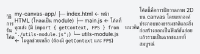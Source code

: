 วิธีการรันโค้ด

my-canvas-app/
├─ index.html         ← หน้า HTML (โหลดเป็น module)
├─ main.js            ← โค้ดที่คุณส่ง (มี `import { getContext, FPS } from "./utils-module.js";`)
└─ utils-module.js    ← โมดูลช่วยเหลือ (ต้องมี `getContext` และ `FPS`)
<!doctype html>
<html lang="th">
<head>
  <meta charset="utf-8" />
  <meta name="viewport" content="width=device-width,initial-scale=1" />
  <title>Woraphob</title>
  <style>
    html,body { height:100%; margin:0; display:flex; align-items:center; justify-content:center; background:#f3f4f6; }
    canvas { border:1px solid #ccc; }
  </style>
</head>
<body>
  <canvas id="myCanvas"></canvas>
  <script type="module" src="./main.js"></script>
</body>
</html>

แนวคิด

โค้ดนี้คือการฝึกวาดภาพ 2D บน canvas โดยแยกองค์ประกอบของธรรมชาติและสิ่งก่อสร้างออกเป็นฟังก์ชันย่อย แล้วรวมเป็นฉากชนบทที่สมบูรณ์

